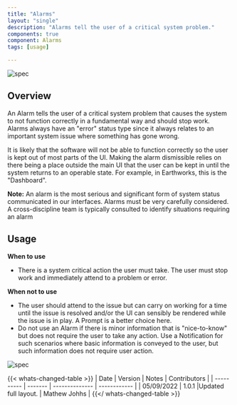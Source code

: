```yaml
---
title: "Alarms"
layout: "single"
description: "Alarms tell the user of a critical system problem."
components: true
component: Alarms
tags: [usage]

---
```


![spec](/img/in-field/alarm-overview.svg)

## Overview

An Alarm tells the user of a critical system problem that causes the system to not function correctly in a fundamental way and should stop work. Alarms always have an "error" status type since it always relates to an important system issue where something has gone wrong. 

It is likely that the software will not be able to function correctly so the user is kept out of most parts of the UI. Making the alarm dismissible relies on there being a place outside the main UI that the user can be kept in until the system returns to an operable state. For example, in Earthworks, this is the "Dashboard".

**Note:** An alarm is the most serious and significant form of system status communicated in our interfaces.  Alarms must be very carefully considered. A cross-discipline team is typically consulted to identify situations requiring an alarm

## Usage

**When to use**

+ There is a system critical action the user must take. The user must stop work and immediately attend to a problem or error.

**When not to use**

- The user should attend to the issue but can carry on working for a time until the issue is resolved and/or the UI can sensibly be rendered while the issue is in play. A Prompt is a better choice here.  
- Do not use an Alarm if there is minor information that is "nice-to-know" but does not require the user to take any action. Use a Notification for such scenarios where basic information is conveyed to the user, but such information does not require user action.

![spec](/img/in-field/alarm-landscape-portrait.svg)

{{< whats-changed-table >}}
| Date | Version | Notes | Contributors |
| ---------- | ------- | -------------- | ------------ |
| 05/09/2022 | 1.0.1 |Updated full layout. | Mathew Johhs |
{{</ whats-changed-table >}}
